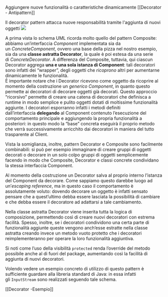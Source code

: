 Aggiungere nuove funzionalità o caratteristiche dinamicamente
[[Decorator - Antipattern]]

Il decorator pattern attacca nuove responsabilità tramite l'aggiunta di nuovi oggetti
[![](https://marcobuster.github.io/sweng/mdbook-plantuml-img/66d161eb9e65c5f8314ad9a2d89c3de5f13730a2.svg)](https://marcobuster.github.io/sweng/mdbook-plantuml-img/66d161eb9e65c5f8314ad9a2d89c3de5f13730a2.svg)

A prima vista lo schema UML ricorda molto quello del pattern Composite: abbiamo un’interfaccia _Component_ implementata sia da un _ConcreteComponent_, ovvero una base della pizza nel nostro esempio, sia da una **classe astratta Decorator**, la quale è poi estesa da una serie di _ConcreteDecorator_. 
A differenza del Composite, tuttavia, qui ciascun Decorator aggrega **una e una sola istanza di Component**: tali decoratori sono infatti dei “wrapper”, degli oggetti che _ricoprono_ altri per aumentarne dinamicamente le funzionalità.  
È importante notare che i Decorator ricevono come oggetto da ricoprire al momento della costruzione un _generico Component_, in quanto questo permette ai decoratori di decorare oggetti già decorati. Questo approccio “ricorsivo” permette di creare una catena di decoratori che definisca a runtime in modo semplice e pulito oggetti dotati di moltissime funzionalità aggiunte. 
I decoratori esporranno infatti i metodi definiti dall’interfaccia **delegando** al Component contenuto l’esecuzione del comportamento principale e aggiungendo la propria funzionalità a posteriori: in questo modo la “base” concreta eseguirà il proprio metodo che verrà successivamente arricchito dai decoratori in maniera del tutto trasparente al Client.

Vista la somiglianza, inoltre, pattern Decorator e Composite sono facilmente combinabili: si può per esempio immaginare di creare gruppi di oggetti decorati o decorare in un solo colpo gruppi di oggetti semplicemente facendo in modo che Composite, Decorator e classi concrete condividano la stessa interfaccia Component.

Al momento della costruzione un Decorator salva al proprio interno l’istanza del Component da decorare. Come sappiamo questo darebbe luogo ad un’_escaping reference_, ma in questo caso il comportamento è assolutamente voluto: dovendo decorare un oggetto è infatti sensato pensare che a quest’ultimo debba essere lasciata la possibilità di cambiare e che debba essere il decoratore ad adattarsi a tale cambiamento.


Nella classe astratta Decorator viene inserita tutta la logica di composizione, permettendo così di creare nuovi decoratori con estrema facilità. Spesso, inoltre, se i decoratori condividono una certa parte di funzionalità aggiunte queste vengono anch’esse estratte nella classe astratta creando invece un metodo vuoto protetto che i decoratori reimplementeranno per operare la loro funzionalità aggiuntiva.

Si noti come l’uso della visibilità `protected` renda l’override del metodo possibile anche al di fuori del package, aumentando così la facilità di aggiunta di nuovi decoratori.


Volendo vedere un esempio concreto di utilizzo di questo pattern è sufficiente guardare alla libreria standard di Java: in essa infatti gli `InputStream` sono realizzati seguendo tale schema.

[[Decorator -Esempio]]